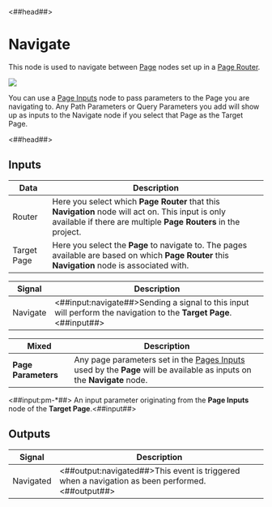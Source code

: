 <##head##>

# Navigate

This node is used to navigate between <span class="ndl-node">[Page](/nodes/navigation/page)</span> nodes set up in a <span class="ndl-node">[Page Router](/nodes/navigation/page-router)</span>.

<div class="ndl-image-with-background l">

![](/nodes/navigation/navigate/navigate-page-inputs.png)

</div>

You can use a [Page Inputs](/nodes/navigation/page-inputs) node to pass parameters to the <span class="ndl-node">Page</span> you are navigating to. Any <span class="ndl-data">Path Parameters</span> or <span class="ndl-data">Query Parameters</span> you add will show up as inputs to the <span class="ndl-node">Navigate</span> node if you select that <span class="ndl-node">Page</span> as the <span class="ndl-data">Target Page</span>.

<##head##>

## Inputs

| Data                                      | Description                                                                                                                                                          |
| ----------------------------------------- | -------------------------------------------------------------------------------------------------------------------------------------------------------------------- |
| <span class="ndl-data">Router</span>      | Here you select which **Page Router** that this **Navigation** node will act on. This input is only available if there are multiple **Page Routers** in the project. |
| <span class="ndl-data">Target Page</span> | Here you select the **Page** to navigate to. The pages available are based on which **Page Router** this **Navigation** node is associated with.                     |

| Signal                                   | Description                                                                                                       |
| ---------------------------------------- | ----------------------------------------------------------------------------------------------------------------- |
| <span class="ndl-signal">Navigate</span> | <##input:navigate##>Sending a signal to this input will perform the navigation to the **Target Page**.<##input##> |

| Mixed               | Description                                                                                                                                              |
| ------------------- | -------------------------------------------------------------------------------------------------------------------------------------------------------- |
| **Page Parameters** | Any page parameters set in the [Pages Inputs](/nodes/navigation/page-inputs) used by the **Page** will be available as inputs on the **Navigate** node. |

<span class="hidden-props-for-editor"><##input:pm-\*##> An input parameter originating from the **Page Inputs** node of the **Target Page**.<##input##></span>

## Outputs

| Signal                                    | Description                                                                                    |
| ----------------------------------------- | ---------------------------------------------------------------------------------------------- |
| <span class="ndl-signal">Navigated</span> | <##output:navigated##>This event is triggered when a navigation as been performed.<##output##> |
